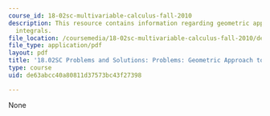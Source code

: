 ```yaml
---
course_id: 18-02sc-multivariable-calculus-fall-2010
description: This resource contains information regarding geometric approach to line
  integrals.
file_location: /coursemedia/18-02sc-multivariable-calculus-fall-2010/de63abcc40a80811d37573bc43f27398_MIT18_02SC_pb_58_comb.pdf
file_type: application/pdf
layout: pdf
title: '18.02SC Problems and Solutions: Problems: Geometric Approach to Line Integrals'
type: course
uid: de63abcc40a80811d37573bc43f27398

---
```

None